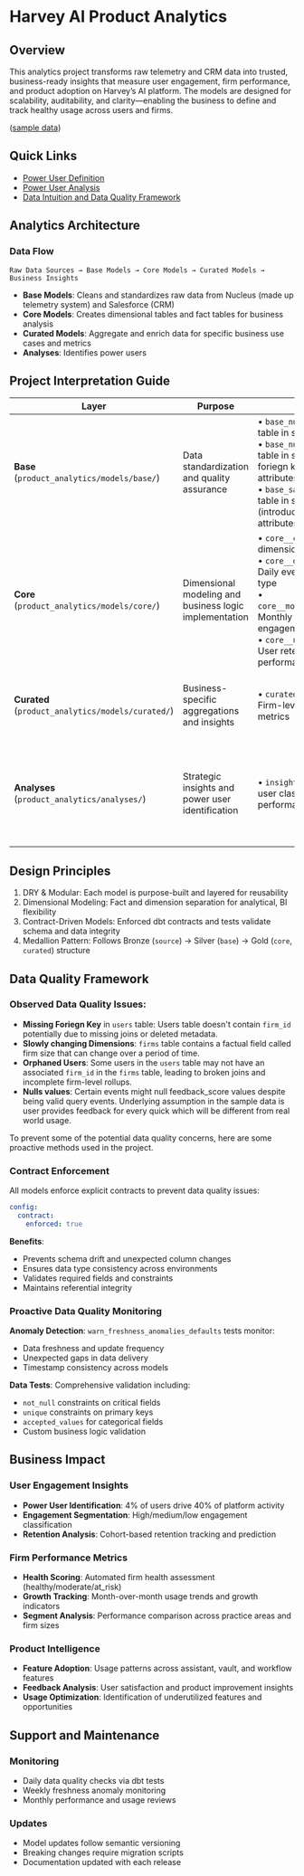 # Harvey AI Product Analytics

## Overview

This analytics project transforms raw telemetry and CRM data into trusted, business-ready insights that measure user engagement, firm performance, and product adoption on Harvey’s AI platform. The models are designed for scalability, auditability, and clarity—enabling the business to define and track healthy usage across users and firms.

([sample data](https://docs.google.com/spreadsheets/d/1QCykHV7gq4XXtrpvgmITf2YCGuljyr9NZHzAFl0FWxQ/edit?gid=2072030414#gid=2072030414))

## Quick Links
- [Power User Definition](analyses/power_users.md)
- [Power User Analysis](analyses/insights__power_users.sql)
- [Data Intuition and Data Quality Framework](#data-quality-framework)

## Analytics Architecture

### Data Flow
```
Raw Data Sources → Base Models → Core Models → Curated Models → Business Insights
```

- **Base Models**: Cleans and standardizes raw data from Nucleus (made up telemetry system) and Salesforce (CRM)
- **Core Models**: Creates dimensional tables and fact tables for business analysis
- **Curated Models**: Aggregate and enrich data for specific business use cases and metrics
- **Analyses**: Identifies power users

## Project Interpretation Guide

| Layer | Purpose | Models | Key Metrics |
|-------|---------|--------|-------------|
| **Base** (`product_analytics/models/base/`) | Data standardization and quality assurance | • `base_nucleus__events`: users table in sample data<br>• `base_nucleus__users`: users table in sample data (included foriegn keys and other attributes) <br>• `base_salesforce__firms`: firms table in sample data (introduced dimensional attributes)| • NA |
| **Core** (`product_analytics/models/core/`) | Dimensional modeling and business logic implementation | • `core__calendar`: Time dimension for trend analysis<br>• `core__daily_event_summary`: Daily event aggregations by type<br>• `core__monthly_user_engagement`: Monthly user activity and engagement levels<br>• `core__user_cohort_analysis`: User retention and cohort performance | • Daily/Monthly Active Users (DAU/MAU)<br>• User engagement levels (high/medium/low/zero)<br>• Cohort retention rates and growth trends<br>• Query volume and document upload patterns |
| **Curated** (`product_analytics/models/curated/`) | Business-specific aggregations and insights | • `curated__firm_usage_summary`: Firm-level health and growth metrics | • Firm health scores (healthy/moderate/at_risk)<br>• Growth trends and usage patterns<br>• Power user ratios and engagement quality |
| **Analyses** (`product_analytics/analyses/`) | Strategic insights and power user identification | • `insights__power_users`: Power user classification and firm performance ranking | • Power user identification (100+ queries, 3 query types, 20+ feedback, ≤5 days active)<br>• Firm performance rankings within segments<br>• Top 10% power user firms by segment |

## Design Principles

1. DRY & Modular: Each model is purpose-built and layered for reusability
2. Dimensional Modeling: Fact and dimension separation for analytical, BI flexibility
3. Contract-Driven Models: Enforced dbt contracts and tests validate schema and data integrity
4. Medallion Pattern: Follows Bronze (`source`) → Silver (`base`) → Gold (`core`, `curated`) structure

## Data Quality Framework

### **Observed Data Quality Issues:**
- **Missing Foriegn Key** in `users` table: Users table doesn't contain `firm_id` potentially due to missing joins or deleted metadata.
- **Slowly changing Dimensions**: `firms` table contains a factual field called firm size that can change over a period of time.
- **Orphaned Users**: Some users in the `users` table may not have an associated `firm_id` in the `firms` table, leading to broken joins and incomplete firm-level rollups.
- **Nulls values**: Certain events might null feedback_score values despite being valid query events. Underlying assumption in the sample data is user provides feedback for every quick which will be different from real world usage.

To prevent some of the potential data quality concerns, here are some proactive methods used in the project.

### Contract Enforcement
All models enforce explicit contracts to prevent data quality issues:
```yaml
config:
  contract:
    enforced: true
```

**Benefits**:
- Prevents schema drift and unexpected column changes
- Ensures data type consistency across environments
- Validates required fields and constraints
- Maintains referential integrity

### Proactive Data Quality Monitoring
**Anomaly Detection**: `warn_freshness_anomalies_defaults` tests monitor:
- Data freshness and update frequency
- Unexpected gaps in data delivery
- Timestamp consistency across models

**Data Tests**: Comprehensive validation including:
- `not_null` constraints on critical fields
- `unique` constraints on primary keys
- `accepted_values` for categorical fields
- Custom business logic validation

## Business Impact

### User Engagement Insights
- **Power User Identification**: 4% of users drive 40% of platform activity
- **Engagement Segmentation**: High/medium/low engagement classification
- **Retention Analysis**: Cohort-based retention tracking and prediction

### Firm Performance Metrics
- **Health Scoring**: Automated firm health assessment (healthy/moderate/at_risk)
- **Growth Tracking**: Month-over-month usage trends and growth indicators
- **Segment Analysis**: Performance comparison across practice areas and firm sizes

### Product Intelligence
- **Feature Adoption**: Usage patterns across assistant, vault, and workflow features
- **Feedback Analysis**: User satisfaction and product improvement insights
- **Usage Optimization**: Identification of underutilized features and opportunities

## Support and Maintenance

### Monitoring
- Daily data quality checks via dbt tests
- Weekly freshness anomaly monitoring
- Monthly performance and usage reviews

### Updates
- Model updates follow semantic versioning
- Breaking changes require migration scripts
- Documentation updated with each release
